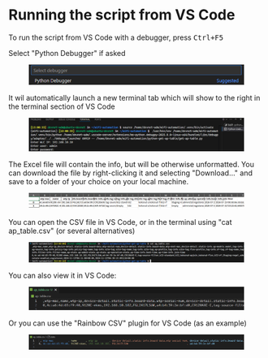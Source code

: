 # Running the script from VS Code

To run the script from VS Code with a debugger, press <kbd>Ctrl+F5</kbd>

Select "Python Debugger" if asked

<figure><img src="../../.gitbook/assets/image (1) (1) (1) (1) (1).png" alt=""><figcaption></figcaption></figure>

It wil automatically launch a new terminal tab which will show to the right in the terminal section of VS Code

<div data-full-width="true"><figure><img src="../../.gitbook/assets/image (2) (1) (1) (1) (1).png" alt=""><figcaption></figcaption></figure></div>

The Excel file will contain the info, but will be otherwise unformatted. You can download the file by right-clicking it and selecting "Download…" and save to a folder of your choice on your local machine.

<div data-full-width="true"><figure><img src="../../.gitbook/assets/image (3) (1) (1) (1).png" alt=""><figcaption></figcaption></figure></div>

You can open the CSV file in VS Code, or in the terminal using "cat ap\_table.csv" (or several alternatives)

<div data-full-width="true"><figure><img src="../../.gitbook/assets/image (4) (1) (1).png" alt=""><figcaption></figcaption></figure></div>

You can also view it in VS Code:

<figure><img src="../../.gitbook/assets/image (5) (1).png" alt=""><figcaption></figcaption></figure>

Or you can use the "Rainbow CSV" plugin for VS Code (as an example)

<div data-full-width="true"><figure><img src="../../.gitbook/assets/image (92).png" alt=""><figcaption></figcaption></figure></div>



